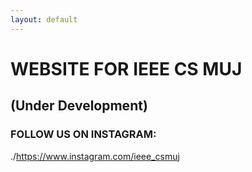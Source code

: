 ```yaml
---
layout: default
---
```


# WEBSITE FOR IEEE CS MUJ
## (Under Development)
### FOLLOW US ON INSTAGRAM: 
./https://www.instagram.com/ieee_csmuj
